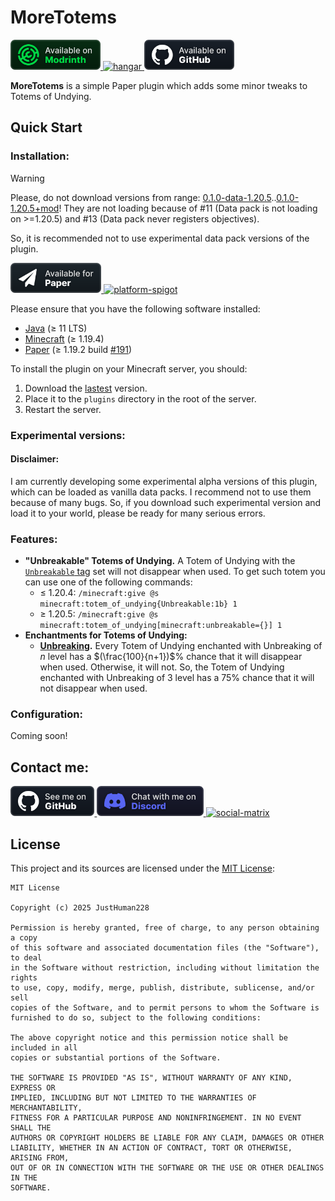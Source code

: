 # MoreTotems

<a href="https://modrinth.com/plugin/moretotems" target="_blank">
  <img src="https://github.com/intergrav/devins-badges/raw/refs/heads/v3/assets/cozy/available/modrinth_vector.svg" height="48" alt="modrinth" title="Available on Modrinth">
</a>

<a href="https://hangar.papermc.io/JustHm228/MoreTotems" target="_blank">
  <img src="https://github.com/intergrav/devins-badges/raw/refs/heads/v3/assets/cozy/available/hangar_vector.svg" height="48" alt="hangar" title="Available on Hangar">
</a>

<a href="https://github.com/JustHm228/MoreTotems" target="_blank">
  <img src="https://github.com/intergrav/devins-badges/raw/refs/heads/v3/assets/cozy/available/github_vector.svg" height="48" alt="github" title="Available on GitHub">
</a>

**MoreTotems** is a simple Paper plugin which adds some minor tweaks to Totems of Undying.

## Quick Start

### Installation:

> [!WARNING]
>
> Please, do not download versions from range:
> [0.1.0-data-1.20.5](https://modrinth.com/datapack/moretotems/version/0.1.0-data-1.20.5)..[0.1.0-1.20.5+mod](https://modrinth.com/datapack/moretotems/version/0.1.0-1.20.5+mod)!
> They are not loading because of #11 (Data pack is not loading on >=1.20.5) and #13 (Data pack never registers objectives).
> 
> So, it is recommended not to use experimental data pack versions of the plugin.

<a href="https://papermc.io" target="_blank">
  <img src="https://github.com/intergrav/devins-badges/raw/refs/heads/v3/assets/cozy/supported/paper_vector.svg" height="48" alt="platform-paper" title="Built for Paper">
</a>

<a href="https://www.spigotmc.org" target="_blank">
  <img src="https://github.com/intergrav/devins-badges/raw/refs/heads/v3/assets/cozy/unsupported/spigot_vector.svg" height="48" alt="platform-spigot" title="Won't support Spigot">
</a>

Please ensure that you have the following software installed:
 - [Java](<https://www.oracle.com/java/>) \($\ge$ 11 LTS\)
 - [Minecraft](<https://minecraft.net/>) \($\ge$ 1.19.4\)
 - [Paper](<https://papermc.io/>) \($\ge$ 1.19.2 build 
   [#191](<https://github.com/PaperMC/Paper-Archive/commit/928bcc8d3a058221146cea1de7d42d7e178e78f2>)\)

To install the plugin on your Minecraft server, you should:
1. Download the [lastest](<../../releases/latest>) version.
2. Place it to the ``plugins`` directory in the root of the server.
3. Restart the server.

### Experimental versions:

#### Disclaimer:

I am currently developing some experimental alpha versions of this plugin,
which can be loaded as vanilla data packs. I recommend not to use them because
of many bugs. So, if you download such experimental version and load it to
your world, please be ready for many serious errors.

### Features:

 - **"Unbreakable" Totems of Undying.** A Totem of Undying with the 
   [``Unbreakable`` tag](<https://minecraft.wiki/w/Data_component_format#unbreakable>) set will not 
   disappear when used. To get such totem you can use one of the following commands:
   - $\le$ 1.20.4: ``/minecraft:give @s minecraft:totem_of_undying{Unbreakable:1b} 1``
   - $\ge$ 1.20.5: ``/minecraft:give @s minecraft:totem_of_undying[minecraft:unbreakable={}] 1``
 - **Enchantments for Totems of Undying:**
   - **[Unbreaking](https://minecraft.wiki/w/Unbreaking).** Every Totem of Undying enchanted with 
     Unbreaking of $n$ level has a $(\frac{100}{n+1})$% chance that it will disappear when used.
     Otherwise, it will not. So, the Totem of Undying enchanted with Unbreaking of 3 level has a 
     75% chance that it will not disappear when used.

### Configuration:

Coming soon!

## Contact me:

<a href="https://github.com/JustHm228" target="_blank">
  <img src="https://github.com/intergrav/devins-badges/raw/refs/heads/v3/assets/cozy/social/github-singular_vector.svg" height="48" alt="social-github" title="See me on GitHub">
</a>

<a href="https://discordapp.com/users/825011445509914675" target="_blank">
  <img src="https://github.com/intergrav/devins-badges/raw/refs/heads/v3/assets/cozy/social/discord-singular_vector.svg" height="48" alt="social-discord" title="Chat with me on Discord">
</a>

<a href="https://matrix.to/#/@justhm228:matrix.org" target="_blank">
  <img src="https://github.com/intergrav/devins-badges/raw/refs/heads/v3/assets/cozy/social/matrix-singular_vector.svg" height="48" alt="social-matrix" title="Chat with me on Matrix">
</a>

## License

This project and its sources are licensed under the [MIT License](./LICENSE):

```text
MIT License

Copyright (c) 2025 JustHuman228

Permission is hereby granted, free of charge, to any person obtaining a copy
of this software and associated documentation files (the "Software"), to deal
in the Software without restriction, including without limitation the rights
to use, copy, modify, merge, publish, distribute, sublicense, and/or sell
copies of the Software, and to permit persons to whom the Software is
furnished to do so, subject to the following conditions:

The above copyright notice and this permission notice shall be included in all
copies or substantial portions of the Software.

THE SOFTWARE IS PROVIDED "AS IS", WITHOUT WARRANTY OF ANY KIND, EXPRESS OR
IMPLIED, INCLUDING BUT NOT LIMITED TO THE WARRANTIES OF MERCHANTABILITY,
FITNESS FOR A PARTICULAR PURPOSE AND NONINFRINGEMENT. IN NO EVENT SHALL THE
AUTHORS OR COPYRIGHT HOLDERS BE LIABLE FOR ANY CLAIM, DAMAGES OR OTHER
LIABILITY, WHETHER IN AN ACTION OF CONTRACT, TORT OR OTHERWISE, ARISING FROM,
OUT OF OR IN CONNECTION WITH THE SOFTWARE OR THE USE OR OTHER DEALINGS IN THE
SOFTWARE.
```
